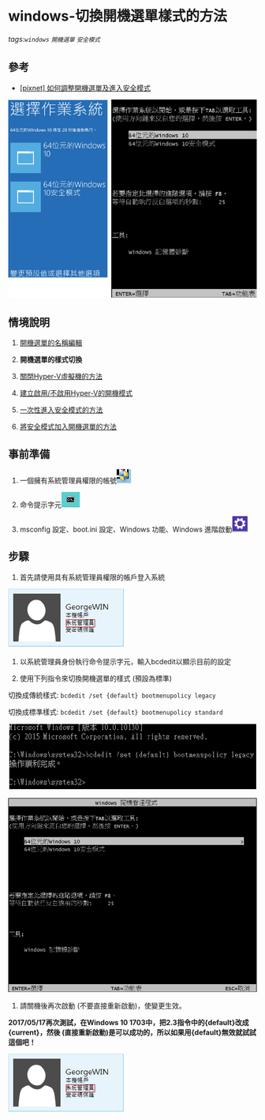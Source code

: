 # windows-切換開機選單樣式的方法
###### tags:`windows` `開機選單` `安全模式`

## 參考
  - [[pixnet] 如何調整開機選單及進入安全模式](http://george017.pixnet.net/blog/post/111217963-如何調整開機選單及進入安全模式)

![](https://raw.githubusercontent.com/neslxzhen/Note/master/img/windows-如何調整開機選單及進入安全模式/1.png)

## 情境說明
1. [開機選單的名稱編輯](/windows-開機選單的名稱編輯.md)

2. **開機選單的樣式切換**

3. [關閉Hyper-V虛擬機的方法](/windows-關閉Hyper-V虛擬機的方法.md)

4. [建立啟用/不啟用Hyper-V的開機模式](/windows-建立啟用或不啟用Hyper-V的開機模式.md)

5. [一次性進入安全模式的方法](/windows-一次性進入安全模式的方法.md)

6. [將安全模式加入開機選單的方法](/windows-將安全模式加入開機選單的方法.md)

## 事前準備
1. 一個擁有系統管理員權限的帳號![](https://raw.githubusercontent.com/neslxzhen/Note/master/img/windows-如何調整開機選單及進入安全模式/2.png)

2. 命令提示字元![](https://raw.githubusercontent.com/neslxzhen/Note/master/img/windows-如何調整開機選單及進入安全模式/3.png)

3. msconfig 設定、boot.ini 設定、Windows 功能、Windows 進階啟動![](https://raw.githubusercontent.com/neslxzhen/Note/master/img/windows-如何調整開機選單及進入安全模式/4.png)

## 步驟

1. 首先請使用具有系統管理員權限的帳戶登入系統

![](https://raw.githubusercontent.com/neslxzhen/Note/master/img/windows-如何調整開機選單及進入安全模式/22.png)

1. 以系統管理員身份執行命令提示字元，輸入bcdedit以顯示目前的設定

1. 使用下列指令來切換開機選單的樣式 (預設為標準)

切換成傳統樣式: 
`bcdedit /set {default} bootmenupolicy legacy`

切換成標準樣式:
`bcdedit /set {default} bootmenupolicy standard`

![](https://raw.githubusercontent.com/neslxzhen/Note/master/img/windows-如何調整開機選單及進入安全模式/23.png)

![](https://raw.githubusercontent.com/neslxzhen/Note/master/img/windows-如何調整開機選單及進入安全模式/24.png)

1. 請關機後再次啟動 (不要直接重新啟動)，使變更生效。

**2017/05/17再次測試，在Windows 10 1703中，把2.3指令中的{default}改成{current}，然後 (直接重新啟動)是可以成功的，所以如果用{default}無效就試試這個吧！**

![](https://raw.githubusercontent.com/neslxzhen/Note/master/img/windows-如何調整開機選單及進入安全模式/25.png)